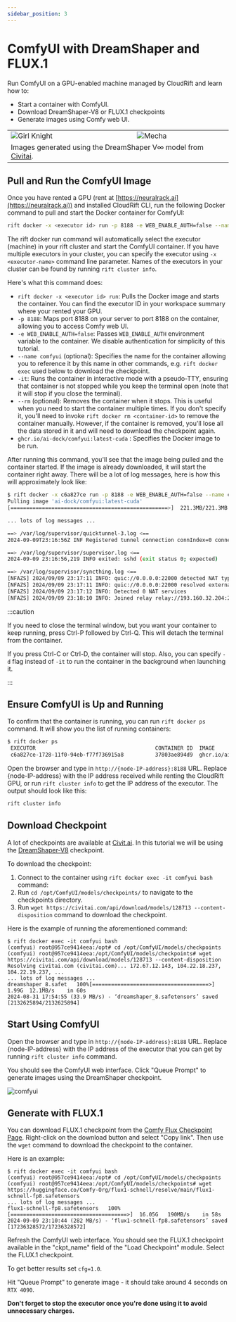 ```yaml
---
sidebar_position: 3
---
```


# ComfyUI with DreamShaper and FLUX.1

Run ComfyUI on a GPU-enabled machine managed by CloudRift and learn how to:
- Start a container with ComfyUI.
- Download DreamShaper-V8 or FLUX.1 checkpoints
- Generate images using Comfy web UI.

<div>
    <div style={{ "justify-content": "center", "width": "100%", "text-align": "center" }}>
        <table style={{ "border-collapse": "collapse" }} >
            <tr style={{ "border": "none" }}>
                <td style={{ "border": "none" }}><img src={require("/static/img/dreamshaper-girl-knight.png").default} alt="Girl Knight"/></td>
                <td style={{ "border": "none" }}><img src={require("/static/img/dreamshaper-mecha.png").default} alt="Mecha"/></td>
            </tr>
            <tr style={{ "border": "none" }}>
                <td colspan="2" style={{ "border": "none" }}>Images generated using the DreamShaper V&infin; model from <a href="https://civitai.com/models/4384/dreamshaper">Civitai</a>.</td>
            </tr>
        </table>
    </div>
</div>

## Pull and Run the ComfyUI Image

Once you have rented a GPU (rent at [https://neuralrack.ai](https://neuralrack.ai)) and installed CloudRift CLI, run the 
following Docker command to pull and start the Docker container for ComfyUI:

```bash
rift docker -x <executor id> run -p 8188 -e WEB_ENABLE_AUTH=false --name comfyui -it --rm ghcr.io/ai-dock/comfyui:latest-cuda
```

The rift docker run command will automatically select the executor (machine)
in your rift cluster and start the ComfyUI container. If you have multiple executors
in your cluster, you can specify the executor using `-x <executor-name>`
command line parameter. Names of the executors in your cluster
can be found by running `rift cluster info`.

Here's what this command does:

- `rift docker -x <executor id> run`: Pulls the Docker image and starts the container. You can find the executor ID in your workspace summary where your rented your GPU.
- `-p 8188`: Maps port 8188 on your server to port 8188 on the container, allowing you to access Comfy web UI.
- `-e WEB_ENABLE_AUTH=false`: Passes `WEB_ENABLE_AUTH` environment variable to the container.
  We disable authentication for simplicity of this tutorial. 
- `--name comfyui` (optional): Specifies the name for the container
  allowing you to reference it by this name in other commands,
  e.g. `rift docker exec` used below to download the checkpoint.
- `-it`: Runs the container in interactive mode with a pseudo-TTY, ensuring that container is not
  stopped while you keep the terminal open (note that it will stop if you close the terminal).
- `--rm` (optional): Removes the container when it stops. This is useful when you need to start the container multiple times.
  If you don't specify it, you'll need to invoke `rift docker rm <container-id>` to remove the container manually. However, if the
  container is removed, you'll lose all the data stored in it and will need to download the checkpoint again.
- `ghcr.io/ai-dock/comfyui:latest-cuda` : Specifies the Docker image to be run.

After running this command, you'll see that the image being pulled and the container started.
If the image is already downloaded, it will start the container right away.
There will be a lot of log messages, here is how this will approximately look like:
```bash
$ rift docker -x c6a827ce run -p 8188 -e WEB_ENABLE_AUTH=false --name comfyui -it --rm ghcr.io/ai-dock/comfyui:latest-cuda
Pulling image 'ai-dock/comfyui:latest-cuda'
[==================================================>]  221.3MB/221.3MB

... lots of log messages ...

==> /var/log/supervisor/quicktunnel-3.log <==
2024-09-09T23:16:56Z INF Registered tunnel connection connIndex=0 connection=264e7605-3daf-47dc-a39b-ec2f698b757d event=0 ip=198.41.192.227 location=sjc01 protocol=http2

==> /var/log/supervisor/supervisor.log <==
2024-09-09 23:16:56,219 INFO exited: sshd (exit status 0; expected)

==> /var/log/supervisor/syncthing.log <==
[NFAZS] 2024/09/09 23:17:11 INFO: quic://0.0.0.0:22000 detected NAT type: Port restricted NAT
[NFAZS] 2024/09/09 23:17:11 INFO: quic://0.0.0.0:22000 resolved external address quic://98.42.0.120:22000 (via stun.syncthing.net:3478)
[NFAZS] 2024/09/09 23:17:12 INFO: Detected 0 NAT services
[NFAZS] 2024/09/09 23:18:10 INFO: Joined relay relay://193.160.32.204:22067

```

:::caution

If you need to close the terminal window, but you want your container to keep running,
press Ctrl-P followed by Ctrl-Q. This will detach the terminal from the container.

If you press Ctrl-C or Ctrl-D, the container will stop. Also, you can specify `-d` flag
instead of `-it` to run the container in the background when launching it.

:::

## Ensure ComfyUI is Up and Running

To confirm that the container is running, you can run `rift docker ps` command. It will show you the list of running containers:
```bash
$ rift docker ps
 EXECUTOR                                      CONTAINER ID  IMAGE                                COMMAND  CREATED              STATUS   NAMES 
 c6a827ce-1728-11f0-94eb-f77f736915a8          37803ae894d9  ghcr.io/ai-dock/comfyui:latest-cuda  init.sh  2024-08-31 17:39:29  Running  /comfyui
```

Open the browser and type in `http://{node-IP-address}:8188` URL. Replace {node-IP-address} with the IP address received while renting the
CloudRift GPU, or run `rift cluster info` to get the IP address of the executor. The output should look like this:
```bash
rift cluster info
```

## Download Checkpoint

A lot of checkpoints are available at [Civit.ai](https://civit.ai/). In this tutorial we will be using the
[DreamShaper-V8](https://civitai.com/models/4384/dreamshaper) checkpoint.

To download the checkpoint:
1. Connect to the container using `rift docker exec -it comfyui bash` command:
2. Run `cd /opt/ComfyUI/models/checkpoints/` to navigate to the checkpoints directory.
3. Run `wget https://civitai.com/api/download/models/128713 --content-disposition` command to download the checkpoint.

Here is the example of running the aforementioned command:
```
$ rift docker exec -it comfyui bash
(comfyui) root@957ce9414eea:/opt# cd /opt/ComfyUI/models/checkpoints
(comfyui) root@957ce9414eea:/opt/ComfyUI/models/checkpoints# wget https://civitai.com/api/download/models/128713 --content-disposition
Resolving civitai.com (civitai.com)... 172.67.12.143, 104.22.18.237, 104.22.19.237, ...
... lots of log messages ...
dreamshaper_8.safet   100%[=====================================>]   1.99G  12.1MB/s    in 60s     
2024-08-31 17:54:55 (33.9 MB/s) - ‘dreamshaper_8.safetensors’ saved [2132625894/2132625894]
```

## Start Using ComfyUI

Open the browser and type in `http://{node-IP-address}:8188` URL. Replace {node-IP-address} with the IP address of the
executor that you can get by running `rift cluster info` command.

You should see the ComfyUI web interface. Click "Queue Prompt" to generate images using the DreamShaper checkpoint.

![comfyui](/img/comfyui-screenshot.png)

## Generate with FLUX.1

You can download FLUX.1 checkpoint from the [Comfy Flux Checkpoint Page](https://huggingface.co/Comfy-Org/flux1-schnell/blob/main/flux1-schnell-fp8.safetensors).
Right-click on the download button and select "Copy link". Then use the `wget` command to download the checkpoint to the container.

Here is an example:
```
$ rift docker exec -it comfyui bash
(comfyui) root@957ce9414eea:/opt# cd /opt/ComfyUI/models/checkpoints
(comfyui) root@957ce9414eea:/opt/ComfyUI/models/checkpoints# wget https://huggingface.co/Comfy-Org/flux1-schnell/resolve/main/flux1-schnell-fp8.safetensors
... lots of log messages ...
flux1-schnell-fp8.safetensors   100%[=====================================>]  16.05G   190MB/s    in 58s
2024-09-09 23:10:44 (282 MB/s) - ‘flux1-schnell-fp8.safetensors’ saved [17236328572/17236328572]
```

Refresh the ComfyUI web interface. You should see the FLUX.1 checkpoint available in the "ckpt_name" field of the
"Load Checkpoint" module. Select the FLUX.1 checkpoint.

To get better results set `cfg=1.0`.

Hit "Queue Prompt" to generate image - it should take around 4 seconds on `RTX 4090`.

**Don't forget to stop the executor once you're done using it to avoid unnecessary charges.**
